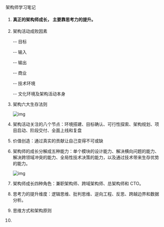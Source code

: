 架构师学习笔记

1. #### 真正的架构师成长， 主要靠思考力的提升。

2. 架构活动成败因素

   -- 目标

   -- 输入

   -- 输出

   -- 商业

   -- 技术环境

   -- 文化环境及架构活动本身

3. 架构六大生存法则

   ![img](https://static001.geekbang.org/resource/image/8e/29/8ea120a23138cec610434a14f5779e29.jpg?wh=2138x1138)

4. 架构活动关注的八个节点：环境搭建、目标确认、可行性探索、架构规划、项目启动、阶段交付、全面上线和复盘

5. 价值创造：通过真实的贡献让自己变得不可或缺

6. 架构师的成长分解成五种能力：单个模块的设计能力、解决横向问题的能力、解决跨领域冲突的能力、全局性技术决策的能力，以及通过技术带来生存优势的能力。

   ![img](https://static001.geekbang.org/resource/image/70/f0/70a916040407306d1c20f4a6e56472f0.jpg?wh=3748x1439)

7. 架构师成长四种角色：兼职架构师、跨域架构师、总架构师和 CTO。

8. 思考力的提升维度：逻辑思维、批判思维、逆向工程、反思、跨越边界和数据分析。

9. 思维方式和架构原则

10. 

    